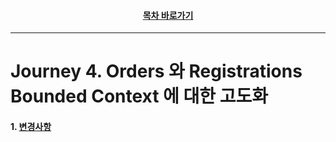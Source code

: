 <div align="center">

#### [목차 바로가기](https://github.com/dhslrl321/cqrs-journey-guide-korean/blob/master/Table%20of%20Contents.md)

</div>

---

# Journey 4. Orders 와 Registrations Bounded Context 에 대한 고도화

#### 1. [변경사항](#)
